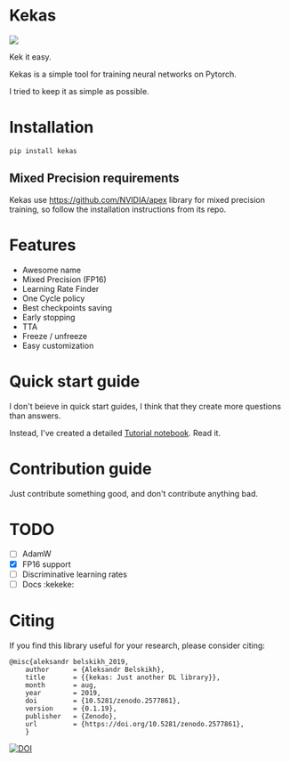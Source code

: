 # Kekas

![](imgs/logo.png)

Kek it easy.

Kekas is a simple tool for training neural networks on Pytorch.

I tried to keep it as simple as possible.

# Installation

`pip install kekas`

## Mixed Precision requirements

Kekas use https://github.com/NVIDIA/apex library for mixed precision training, so follow the installation instructions from its repo.

# Features

- Awesome name
- Mixed Precision (FP16)
- Learning Rate Finder
- One Cycle policy
- Best checkpoints saving
- Early stopping
- TTA
- Freeze / unfreeze
- Easy customization
    
# Quick start guide

I don't beieve in quick start guides, I think that they create more questions 
than answers.

Instead, I've created a detailed [Tutorial notebook](Tutorial.ipynb). Read it.

# Contribution guide

Just contribute something good, and don't contribute anything bad.

# TODO

- [ ] AdamW
- [x] FP16 support 
- [ ] Discriminative learning rates
- [ ] Docs :kekeke:

# Citing
If you find this library useful for your research, please consider citing:
```
@misc{aleksandr belskikh_2019,
    author      = {Aleksandr Belskikh},
    title       = {{kekas: Just another DL library}},
    month       = aug,
    year        = 2019,
    doi         = {10.5281/zenodo.2577861},
    version     = {0.1.19},
    publisher   = {Zenodo}, 
    url         = {https://doi.org/10.5281/zenodo.2577861},
    }

```

[![DOI](https://zenodo.org/badge/144457787.svg)](https://zenodo.org/badge/latestdoi/144457787)
